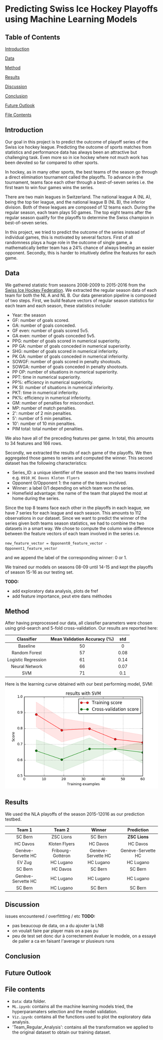 # Predicting Swiss Ice Hockey Playoffs using Machine Learning Models

## Table of Contents

[Introduction](#Introduction)

[Data](#data)

[Method](#method)

[Results](#results)

[Discussion](#discussion)

[Conclusion](#conclusion)

[Future Outlook](#future-outlook)

[File Contents](#file-contents)

## Introduction
Our goal in this project is to predict the outcome of playoff series of the Swiss ice hockey league.
Predicting the outcome of sports matches from statistics and performance data has always been an attractive but challenging task. Even more so in ice hockey where not much work has been devoted so far compared to other sports.

In hockey, as in many other sports, the best teams of the season go through a direct elimination tournament called the playoffs. To advance in the tournament, teams face each other through a best-of-seven series i.e. the first team to win four games wins the series.

There are two main leagues in Switzerland. The national league A (NL A), being the top tier league, and the national league B (NL B), the inferior division. Both of these leagues are composed of 12 teams each. During the regular season, each team plays 50 games. The top eight teams after the regular season qualify for the playoffs to determine the Swiss champion in best-of-seven series.

In this project, we tried to predict the outcome of the series instead of individual games, this is motivated by several factors. First of all randomness plays a huge role in the outcome of single game, a mathematically better team has a 24% chance of always beating an easier opponent. Secondly, this is harder to intuitively define the features for each game.
## Data
We gathered statistic from seasons 2008-2009 to 2015-2016 from the [Swiss Ice Hockey Federation](http://www.sihf.ch/fr/). We extracted the regular season data of each team for both the NL A and NL B. Our data generation pipeline is composed of two steps. First, we build feature vectors of regular season statistics for each team and each season, these statistics include:

* Year: the season
* GF: number of goals scored.
* GA: number of goals conceded.
* GF even: number of goals scored 5v5.
* GA even: number of goals conceded 5v5.
* PPG: number of goals scored in numerical superiority.
* PP GA: number of goals conceded in numerical superiority.
* SHG: number of goals scored in numerical inferiority.
* PK GA: number of goals conceded in numerical inferiority.
* SOWGF: number of goals scored in penalty shootouts.
* SOWGA: number of goals conceded in penalty shootouts.
* PP OP: number of situations in numerical superiority.
* PPT: time in numerical superiority.
* PP%: efficiency in numerical superiority.
* PK SI: number of situations in numerical inferiority.
* PKT: time in numerical inferiority.
* PK%: efficiency in numerical inferiority.
* GM: number of penalties for misconduct.
* MP: number of match penalties.
* 2': number of 2 min penalties.
* 5': number of 5 min penalties.
* 10': number of 10 min penalties.
* PIM total: total number of penalties.

We also have all of the preceding features per game. In total, this amounts to 34 features and 166 rows.

Secondly, we extracted the results of each game of the playoffs. We then aggregated those games to series and computed the winner. This second dataset has the following characteristics:

* Series_ID: a unique identifier of the season and the two teams involved e.g. `0910_HC Davos Kloten Flyers`
* Opponent 0/Opponent 1: the name of the teams involved.
* Winner: a label 0/1 depending on which team won the series.
* Homefield advantage: the name of the team that played the most at home during the series.

Since the top 8 teams face each other in the playoffs in each league, we have 7 series for each league and each season. This amounts to 112 observations in our dataset. 
Since we want to predict the winner of the series given both teams season statistics, we had to combine the two datasets in a smart way. We chose to compute the column wise difference between the feature vectors of each team involved in the series i.e.

`new_feature_vector = Opponent0_feature_vector - Opponent1_feature_vector`

and we append the label of the corresponding winner: 0 or 1.

We trained our models on seasons 08-09 until 14-15 and kept the playoffs of season 15-16 as our testing set.

**TODO:**

* add exploratory data analysis, plots de fref
* add feature importance, peut etre dans méthodes

## Method
After having preprocessed our data, all classfier parameters were chosen using grid-search and 5-fold cross-validation. Our results are reported here:

| Classifier | Mean Validation Accuracy (%)| std |
| :----: | :----: | :----: |
| Baseline | 50 | 0 |
| Random Forest | 57 | 0.08 |
| Logistic Regression | 61 | 0.14 |
| Neural Network | 66 | 0.07 |
| SVM | 71 | 0.1 |

Here is the learning curve obtained with our best performing model, SVM:
![Learning curve](Plots/learning_curve.png)



## Results
We used the NLA playoffs of the season 2015-12016 as our prediction testbed.

| Team 1 | Team 2 | Winner | Prediction |
| :----: | :----: | :----: | :--------: |
| SC Bern | ZSC Lions| SC Bern | **ZSC Lions** |
| HC Davos | Kloten Flyers | HC Davos | HC Davos |
| Genève-Servette HC | Fribourg-Gottéron | Genève-Servette HC | Genève-Servette HC |
| EV Zug | HC Lugano | HC Lugano | HC Lugano |
| SC Bern | HC Davos | SC Bern | SC Bern |
| Genève-Servette HC | HC Lugano | HC Lugano | HC Lugano |
| SC Bern | HC Lugano | SC Bern | SC Bern |

## Discussion

issues encountered / overfittting / etc
**TODO:**
* pas beaucoup de data, on a du ajouter la LNB
* on voulait faire par player mais on a pas pu
* peu de test set donc dur à correctement évaluer le modele, on a essayé de palier a ca en faisant l'average sr plusieurs runs


## Conclusion

## Future Outlook


## File contents
* `Data`: data folder.
* `ML.ipynb`: contains all the machine learning models tried, the hyperparamaters selection and the model validation.
* `Viz.ipynb`: contains all the functions used to plot the exploratory data analysis.
* 'Team_Regular_Analysis': contains all the transformation we applied to the original dataset to obtain our training dataset. 
